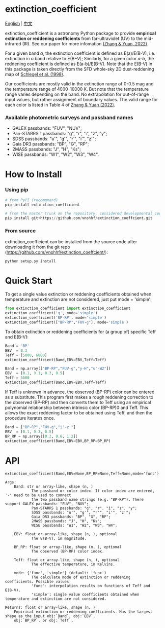 # extinction_coefficient

[English](README.md) | [中文](README-zh.md)

extinction_coefficient is a astronomy Python package to provide **empirical extinction or reddening coefficients** from far-ultraviolet (UV) to the mid-infrared (IR). See our paper for more infomation [(Zhang & Yuan, 2022)](https://ui.adsabs.harvard.edu/abs/2023ApJS..264...14Z/abstract).

For a given band *a*, the extinction coefficient is defined as E(a)/E(B-V), i.e. extinction in *a* band relative to E(B−V);
Similarly, for a given color *a-b*, the reddening coefficient is defined as E(a-b)/E(B-V). 
Note that the E(B-V) in this package is taken directly from the SFD whole-sky 2D dust-reddening map of [Schlegel et al. (1998)](https://ui.adsabs.harvard.edu/abs/1998ApJ...500..525S/abstract).

Our coefficients are mostly valid in the extinction range of 0-0.5 mag and the temperature range 
of 4000-10000 K. But note that the temperature range varies depending on the band. No extrapolation
for out-of-range input values, but rather assignment of boundary values. The valid range for each 
color is listed in Table 4 of [Zhang & Yuan (2022)](https://ui.adsabs.harvard.edu/abs/2023ApJS..264...14Z/abstract).

### Available photometric surveys and passband names
- GALEX passbands: "FUV", "NUV"; 
- Pan-STARRS 1 passbands: "g", "r", "i", "z", "y"; 
- SDSS passbands: "u'", "g'", "r'", "i'", "z'";
- Gaia DR3 passbands: "BP", "G", "RP";
- 2MASS passbands: "J", "H", "Ks";
- WISE passbands: "W1", "W2", "W3", "W4".

# How to Install
### Using pip
~~~python
# from PyPI (recommmand)
pip install extinction_coefficient

# from the master trunk on the repository, considered developmental code
pip install git+https://github.com/vnohhf/extinction_coeffcient.git
~~~

### From source
extinction_coefficient can be installed from the source code after downloading it from the git repo (https://github.com/vnohhf/extinction_coeffcient/):
~~~
python setup.py install
~~~

# Quick Start 
To get a single value extinction or reddening coefficients obtained when temperature and extinction are not considered, just put mode = 'simple':
~~~python
from extinction_coefficient import extinction_coefficient
extinction_coefficient('g', mode='simple')
extinction_coefficient('BP-RP', mode='simple')
extinction_coefficient(["BP-RP","FUV-g"], mode='simple')
~~~

To obtain extinction or reddening coefficients for (a group of) specific Teff and E(B-V):
~~~python
Band = 'BP'
EBV  = 0.3
Teff = [5000, 6000]
extinction_coefficient(Band,EBV=EBV,Teff=Teff)
~~~
~~~python
Band = np.array(["BP-RP","FUV-g","y-H","u'-W2"])
EBV  = [0.1, 0.1, 0.3, 0.5]
Teff = 5500
extinction_coefficient(Band,EBV=EBV,Teff=Teff)
~~~

If Teff is unknown in advance, the observed (BP-RP) color can be entered as a substitute. This program first makes a rough reddening correction to the observed (BP-RP) and then converts them to Teff using an empirical polynomial relationship between intrinsic color (BP-RP)0 and Teff. This allows the exact reddening factor to be obtained using Teff, and then the procedure iterates once.
~~~python
Band = ["BP-RP","FUV-g","i'-z'"]
EBV  = [0.1, 0.3, 0.5]
BP_RP = np.array([0.3, 0.6, 1.2])
extinction_coefficient(Band,EBV=EBV,BP_RP=BP_RP)
~~~

# API
~~~
extinction_coefficient(Band,EBV=None,BP_RP=None,Teff=None,mode='func')

Args:
    Band: str or array-like, shape (n, )
            The passband or color index. If color index are entered, '-' need to be used to connect 
            the two passband name strings (e.g. "BP-RP"). There support GALEX passbands: "FUV", "NUV"; 
            Pan-STARRS 1 passbands: "g", "r", "i", "z", "y"; 
            SDSS passbands: "u'", "g'", "r'", "i'", "z'";
            Gaia DR3 passbands: "BP", "G", "RP";
            2MASS passbands: "J", "H", "Ks";
            WISE passbands: "W1", "W2", "W3", "W4";
            
    EBV: float or array-like, shape (n, ), optional
            The E(B-V), in magnitude.
    
    BP_RP: float or array-like, shape (n, ), optional
            The observed (BP-RP) color index.
    
    Teff: float or array-like, shape (n, ), optional
            The effective temperature, in Kelvins.
            
    mode: {'func', 'simple'} (default: 'func')
            The calculate mode of extinction or reddening coefficients. Possible values:
            'func': interpolation results on functions of Teff and E(B-V).
            'simple': single value coefficients obtained when temperature and extinction are not considered.

Returns: float or array-like, shape (n, )
    Empirical extinction or reddening coefficients. Has the largest shape as the input obj:`Band`, obj:`EBV`, 
    obj:`BP_RP`, or obj:`Teff`.
~~~
